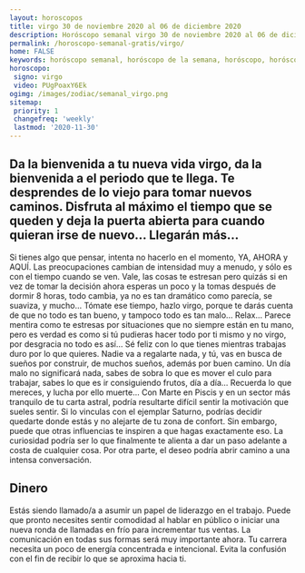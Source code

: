 ```yaml
---
layout: horoscopos
title: virgo 30 de noviembre 2020 al 06 de diciembre 2020 
description: Horóscopo semanal virgo 30 de noviembre 2020 al 06 de diciembre 2020. Da la bienvenida a tu nueva vida virgo, da la bienvenida a el periodo que te llega. Te desprendes de lo viejo para tomar nuevos caminos. Disfruta al máximo el tiempo que se queden y deja la puerta abierta para cuando quieran irse de nuevo… Llegarán más…
permalink: /horoscopo-semanal-gratis/virgo/
home: FALSE
keywords: horóscopo semanal, horóscopo de la semana, horóscopo, horóscopo gratis,horóscopos, horóscopo esperanza gracia, horoscopos virgo la semana, horóscopos gratis, Tarot, Astrologia, Zodíaco, virgo, horoscopo gratis, semanal
horoscopo:
 signo: virgo
 video: PUgPoaxY6Ek
ogimg: /images/zodiac/semanal_virgo.png
sitemap:
 priority: 1
 changefreq: 'weekly'
 lastmod: '2020-11-30'
---
```




## Da la bienvenida a tu nueva vida virgo, da la bienvenida a el periodo que te llega. Te desprendes de lo viejo para tomar nuevos caminos. Disfruta al máximo el tiempo que se queden y deja la puerta abierta para cuando quieran irse de nuevo… Llegarán más…

Si tienes algo que pensar, intenta no hacerlo en el momento, YA, AHORA y AQUÍ. Las preocupaciones cambian de intensidad muy a menudo, y sólo es con el tiempo cuando se ven. Vale, las cosas te estresan pero quizás si en vez de tomar la decisión ahora esperas un poco y la tomas después de dormir 8 horas, todo cambia, ya no es tan dramático como parecía, se suaviza, y mucho… Tómate ese tiempo, hazlo virgo, porque te darás cuenta de que no todo es tan bueno, y tampoco todo es tan malo… Relax… Parece mentira como te estresas por situaciones que no siempre están en tu mano, pero es verdad es como si tú pudieras hacer todo por ti mismo y no virgo, por desgracia no todo es así… Sé feliz con lo que tienes mientras trabajas duro por lo que quieres. Nadie va a regalarte nada, y tú, vas en busca de sueños por construir, de muchos sueños, además por buen camino. Un día malo no significará nada, sabes de sobra lo que es mover el culo para trabajar, sabes lo que es ir consiguiendo frutos, día a día… Recuerda lo que mereces, y lucha por ello muerte… Con Marte en Piscis y en un sector más tranquilo de tu carta astral, podría resultarte difícil sentir la motivación que sueles sentir. Si lo vinculas con el ejemplar Saturno, podrías decidir quedarte donde estás y no alejarte de tu zona de confort. Sin embargo, puede que otras influencias te inspiren a que hagas exactamente eso. La curiosidad podría ser lo que finalmente te alienta a dar un paso adelante a costa de cualquier cosa. Por otra parte, el deseo podría abrir camino a una intensa conversación.

## Dinero

Estás siendo llamado/a a asumir un papel de liderazgo en el trabajo. Puede que pronto necesites sentir comodidad al hablar en público o iniciar una nueva ronda de llamadas en frío para incrementar tus ventas. La comunicación en todas sus formas será muy importante ahora. Tu carrera necesita un poco de energía concentrada e intencional. Evita la confusión con el fin de recibir lo que se aproxima hacia ti.